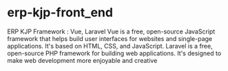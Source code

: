 # erp-kjp-front_end
ERP KJP
  Framework : Vue, Laravel
  Vue is a free, open-source JavaScript framework that helps build user interfaces for websites and single-page applications. It's based on HTML, CSS, and JavaScript. 
  Laravel is a free, open-source PHP framework for building web applications. It's designed to make web development more enjoyable and creative
